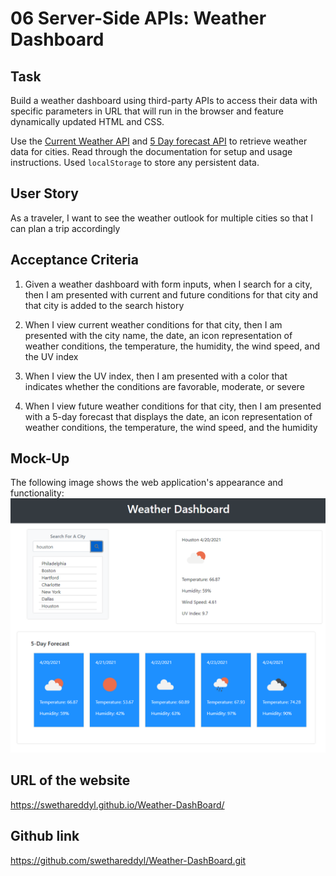 # 06 Server-Side APIs: Weather Dashboard

## Task

Build a weather dashboard using third-party APIs to access their data with specific parameters in URL that will run in the browser and feature dynamically updated HTML and CSS.

Use the [Current Weather API](https://api.openweathermap.org/data/2.5/weather) and [5 Day forecast API](https://api.openweathermap.org/data/2.5/forecast) to retrieve weather data for cities. Read through the documentation for setup and usage instructions.  Used `localStorage` to store any persistent data.

## User Story
As a traveler, I want to see the weather outlook for multiple cities so that I can plan a trip accordingly

## Acceptance Criteria

1. Given a weather dashboard with form inputs, when I search for a city, then I am presented with current and future conditions for that city and that city is added to the search history

2. When I view current weather conditions for that city, then I am presented with the city name, the date, an icon representation of weather conditions, the temperature, the humidity, the wind speed, and the UV index

3. When I view the UV index, then I am presented with a color that indicates whether the conditions are favorable, moderate, or severe

4. When I view future weather conditions for that city, then I am presented with a 5-day forecast that displays the date, an icon representation of weather conditions, the temperature, the wind speed, and the humidity

## Mock-Up
The following image shows the web application's appearance and functionality:
![WeatherApp](https://github.com/swethareddyl/Weather-DashBoard/blob/main/assets/WeatherApp.PNG)

## URL of the website 
https://swethareddyl.github.io/Weather-DashBoard/ 

## Github link
https://github.com/swethareddyl/Weather-DashBoard.git 